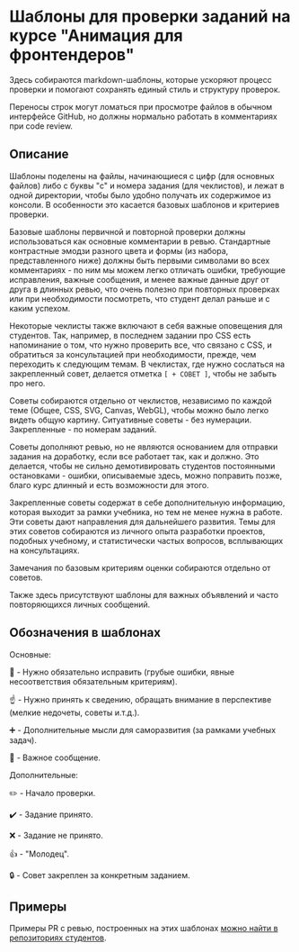 # Шаблоны для проверки заданий на курсе "Анимация для фронтендеров"


Здесь собираются markdown-шаблоны, которые ускоряют процесс проверки и помогают сохранять единый стиль и структуру проверок.

Переносы строк могут ломаться при просмотре файлов в обычном интерфейсе GitHub, но должны нормально работать в комментариях при code review.


## Описание

Шаблоны поделены на файлы, начинающиеся с цифр (для основных файлов) либо с буквы "c" и номера задания (для чеклистов), и лежат в одной директории, чтобы было удобно получать их содержимое из консоли. В особенности это касается базовых шаблонов и критериев проверки.

Базовые шаблоны первичной и повторной проверки должны использоваться как основные комментарии в ревью. Стандартные контрастные эмодзи разного цвета и формы (из набора, представленного ниже) должны быть первыми символами во всех комментариях - по ним мы можем легко отличать ошибки, требующие исправления, важные сообщения, и менее важные данные друг от друга в длинных ревью, что очень полезно при повторных проверках или при необходимости посмотреть, что студент делал раньше и с каким успехом.

Некоторые чеклисты также включают в себя важные оповещения для студентов. Так, например, в последнем задании про CSS есть напоминание о том, что нужно проверить все, что связано с CSS, и обратиться за консультацией при необходимости, прежде, чем переходить к следующим темам. В чеклистах, где нужно сослаться на закрепленный совет, делается отметка `[ + СОВЕТ ]`, чтобы не забыть про него.

Советы собираются отдельно от чеклистов, независимо по каждой теме (Общее, CSS, SVG, Canvas, WebGL), чтобы можно было легко видеть общую картину. Ситуативные советы - без нумерации. Закрепленные - по номерам заданий.

Советы дополняют ревью, но не являются основанием для отправки задания на доработку, если все работает так, как и должно. Это делается, чтобы не сильно демотивировать студентов постоянными остановками - ошибки, описываемые здесь, можно поправить позже, благо курс длинный и есть возможности для этого.

Закрепленные советы содержат в себе дополнительную информацию, которая выходит за рамки учебника, но тем не менее нужна в работе. Эти советы дают направления для дальнейшего развития. Темы для этих советов собираются из личного опыта разработки проектов, подобных учебному, и статистически частых вопросов, всплывающих на консультациях.

Замечания по базовым критериям оценки собираются отдельно от советов.

Также здесь присутствуют шаблоны для важных объявлений и часто повторяющихся личных сообщений.


## Обозначения в шаблонах

Основные:

:red_circle: - Нужно обязательно исправить (грубые ошибки, явные несоответствия обязательным критериям).

:point_up: - Нужно принять к сведению, обращать внимание в перспективе (мелкие недочеты, советы и.т.д.).

:heavy_plus_sign: - Дополнительные мысли для саморазвития (за рамками учебных задач).

:large_blue_diamond: - Важное сообщение.

Дополнительные:

:pencil2: - Начало проверки.

:heavy_check_mark: - Задание принято.

:x: - Задание не принято.

:+1: - "Молодец".

:lock: - Совет закреплен за конкретным заданием.


## Примеры

Примеры PR с ревью, построенных на этих шаблонах [можно найти в репозиториях студентов](https://github.com/search?q=org:htmlacademy-animation+commenter:sfi0zy).

